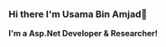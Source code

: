 ### Hi there I'm Usama Bin Amjad👋
**I'm a Asp.Net Developer & Researcher!**

<!--
**Usama809/Usama809** is a ✨ _special_ ✨ repository because its `README.md` (this file) appears on your GitHub profile.

Here are some ideas to get you started:

- 🔭 I’m currently working on 
- 🌱 I’m currently learning ASP.Net Web Api
- 👯 I’m looking to collaborate with c# and Asp.Net developers
- 💬 Ask me about C#




      <svg
        width="495"
        height="195"
        viewBox="0 0 495 195"
        fill="none"
        xmlns="http://www.w3.org/2000/svg"
      >
        <style>
          .header {
            font: 600 18px 'Segoe UI', Ubuntu, Sans-Serif;
            fill: #2f80ed;
            animation: fadeInAnimation 0.8s ease-in-out forwards;
          }
          
    .stat {
      font: 600 14px 'Segoe UI', Ubuntu, "Helvetica Neue", Sans-Serif; fill: #333;
    }
    .stagger {
      opacity: 0;
      animation: fadeInAnimation 0.3s ease-in-out forwards;
    }
    .rank-text {
      font: 800 24px 'Segoe UI', Ubuntu, Sans-Serif; fill: #333; 
      animation: scaleInAnimation 0.3s ease-in-out forwards;
    }
    
    .bold { font-weight: 700 }
    .icon {
      fill: #4c71f2;
      display: none;
    }
    
    .rank-circle-rim {
      stroke: #2f80ed;
      fill: none;
      stroke-width: 6;
      opacity: 0.2;
    }
    .rank-circle {
      stroke: #2f80ed;
      stroke-dasharray: 250;
      fill: none;
      stroke-width: 6;
      stroke-linecap: round;
      opacity: 0.8;
      transform-origin: -10px 8px;
      transform: rotate(-90deg);
      animation: rankAnimation 1s forwards ease-in-out;
    }
    
    @keyframes rankAnimation {
      from {
        stroke-dashoffset: 251.32741228718345;
      }
      to {
        stroke-dashoffset: 127.00362466494556;
      }
    }
  
  

          
    /* Animations */
    @keyframes scaleInAnimation {
      from {
        transform: translate(-5px, 5px) scale(0);
      }
      to {
        transform: translate(-5px, 5px) scale(1);
      }
    }
    @keyframes fadeInAnimation {
      from {
        opacity: 0;
      }
      to {
        opacity: 1;
      }
    }
  
          
        </style>

        undefined

        <rect
          data-testid="card-bg"
          x="0.5"
          y="0.5"
          rx="4.5"
          height="99%"
          stroke="#E4E2E2"
          width="494"
          fill="#fffefe"
          stroke-opacity="1"
        />

        
      <g
        data-testid="card-title"
        transform="translate(25, 35)"
      >
        <g transform="translate(0, 0)">
      <text
        x="0"
        y="0"
        class="header"
        data-testid="header"
      >Usama Bin Amjad GitHub Stats</text>
    </g>
      </g>
    

        <g
          data-testid="main-card-body"
          transform="translate(0, 55)"
        >
          
    <g data-testid="rank-circle" 
          transform="translate(400, 47.5)">
        <circle class="rank-circle-rim" cx="-10" cy="8" r="40" />
        <circle class="rank-circle" cx="-10" cy="8" r="40" />
        <g class="rank-text">
          <text
            x="0"
            y="0"
            alignment-baseline="central"
            dominant-baseline="central"
            text-anchor="middle"
          >
            A+
          </text>
        </g>
      </g>

    <svg x="0" y="0">
      <g transform="translate(0, 0)">
    <g class="stagger" style="animation-delay: 450ms" transform="translate(25, 0)">
      
      <text class="stat bold"  y="12.5">Total Stars:</text>
      <text 
        class="stat" 
        x="170" 
        y="12.5" 
        data-testid="stars"
      >1</text>
    </g>
  </g><g transform="translate(0, 25)">
    <g class="stagger" style="animation-delay: 600ms" transform="translate(25, 0)">
      
      <text class="stat bold"  y="12.5">Total Commits (2020):</text>
      <text 
        class="stat" 
        x="170" 
        y="12.5" 
        data-testid="commits"
      >134</text>
    </g>
  </g><g transform="translate(0, 50)">
    <g class="stagger" style="animation-delay: 750ms" transform="translate(25, 0)">
      
      <text class="stat bold"  y="12.5">Total PRs:</text>
      <text 
        class="stat" 
        x="170" 
        y="12.5" 
        data-testid="prs"
      >18</text>
    </g>
  </g><g transform="translate(0, 75)">
    <g class="stagger" style="animation-delay: 900ms" transform="translate(25, 0)">
      
      <text class="stat bold"  y="12.5">Total Issues:</text>
      <text 
        class="stat" 
        x="170" 
        y="12.5" 
        data-testid="issues"
      >9</text>
    </g>
  </g><g transform="translate(0, 100)">
    <g class="stagger" style="animation-delay: 1050ms" transform="translate(25, 0)">
      
      <text class="stat bold"  y="12.5">Contributed to:</text>
      <text 
        class="stat" 
        x="170" 
        y="12.5" 
        data-testid="contribs"
      >4</text>
    </g>
  </g>
    </svg> 
  
        </g>
      </svg>
      
      
     

      <svg
        width="350"
        height="165"
        viewBox="0 0 350 165"
        fill="none"
        xmlns="http://www.w3.org/2000/svg"
      >
        <style>
          .header {
            font: 600 18px 'Segoe UI', Ubuntu, Sans-Serif;
            fill: #2f80ed;
            animation: fadeInAnimation 0.8s ease-in-out forwards;
          }
          
    .lang-name { font: 400 11px 'Segoe UI', Ubuntu, Sans-Serif; fill: #333 }
  

          
    /* Animations */
    @keyframes scaleInAnimation {
      from {
        transform: translate(-5px, 5px) scale(0);
      }
      to {
        transform: translate(-5px, 5px) scale(1);
      }
    }
    @keyframes fadeInAnimation {
      from {
        opacity: 0;
      }
      to {
        opacity: 1;
      }
    }
  
          * { animation-duration: 0s !important; animation-delay: 0s !important; }
        </style>

        undefined

        <rect
          data-testid="card-bg"
          x="0.5"
          y="0.5"
          rx="4.5"
          height="99%"
          stroke="#E4E2E2"
          width="349"
          fill="#fffefe"
          stroke-opacity="1"
        />

        
      <g
        data-testid="card-title"
        transform="translate(25, 35)"
      >
        <g transform="translate(0, 0)">
      <text
        x="0"
        y="0"
        class="header"
        data-testid="header"
      >Most Used Languages</text>
    </g>
      </g>
    

        <g
          data-testid="main-card-body"
          transform="translate(0, 55)"
        >
          
    <svg data-testid="lang-items" x="25">
      
      <mask id="rect-mask">
        <rect x="0" y="0" width="300" height="8" fill="white" rx="5" />
      </mask>
      
          <rect
            mask="url(#rect-mask)" 
            data-testid="lang-progress"
            x="0" 
            y="0"
            width="186.44" 
            height="8"
            fill="#f1e05a"
          />
        
          <rect
            mask="url(#rect-mask)" 
            data-testid="lang-progress"
            x="186.44" 
            y="0"
            width="33.18" 
            height="8"
            fill="#178600"
          />
        
          <rect
            mask="url(#rect-mask)" 
            data-testid="lang-progress"
            x="219.62" 
            y="0"
            width="30.55" 
            height="8"
            fill="#e34c26"
          />
        
          <rect
            mask="url(#rect-mask)" 
            data-testid="lang-progress"
            x="250.17000000000002" 
            y="0"
            width="26.00" 
            height="8"
            fill="#878787"
          />
        
          <rect
            mask="url(#rect-mask)" 
            data-testid="lang-progress"
            x="276.17" 
            y="0"
            width="23.84" 
            height="8"
            fill="#4F5D95"
          />
        
      
    <g transform="translate(0, 25)">
      <circle cx="5" cy="6" r="5" fill="#f1e05a" />
      <text data-testid="lang-name" x="15" y="10" class='lang-name'>
        JavaScript 62.15%
      </text>
    </g>
  
    <g transform="translate(150, 25)">
      <circle cx="5" cy="6" r="5" fill="#178600" />
      <text data-testid="lang-name" x="15" y="10" class='lang-name'>
        C# 11.06%
      </text>
    </g>
  
    <g transform="translate(0, 50)">
      <circle cx="5" cy="6" r="5" fill="#e34c26" />
      <text data-testid="lang-name" x="15" y="10" class='lang-name'>
        HTML 10.18%
      </text>
    </g>
  
  
    <g transform="translate(0, 75)">
      <circle cx="5" cy="6" r="5" fill="#4F5D95" />
      <text data-testid="lang-name" x="15" y="10" class='lang-name'>
        MVC 7.95%
      </text>
    </g>
  
    
    </svg>
  
        </g>
      </svg>
    
    
